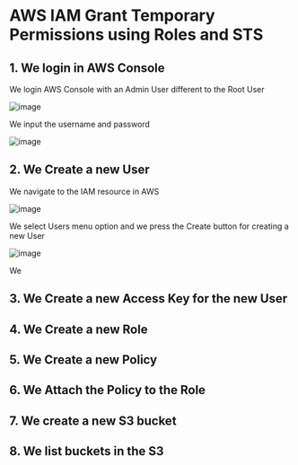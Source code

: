 # AWS IAM Grant Temporary Permissions using Roles and STS

## 1. We login in AWS Console

We login AWS Console with an Admin User different to the Root User

![image](https://github.com/user-attachments/assets/bc0b9df7-b3f3-4c0f-ac6f-96465d328659)

We input the username and password

![image](https://github.com/user-attachments/assets/5cdde26d-ff81-4359-8671-6eff30b6cac2)

## 2. We Create a new User

We navigate to the IAM resource in AWS

![image](https://github.com/user-attachments/assets/9f409800-801a-4f5e-926b-97eeb4e4cf90)

We select Users menu option and we press the Create button for creating a new User

![image](https://github.com/user-attachments/assets/ac6a2828-96b8-4a7e-98b5-577c6bf0aacc)

We 

## 3. We Create a new Access Key for the new User





## 4. We Create a new Role




## 5. We Create a new Policy





## 6. We Attach the Policy to the Role




## 7. We create a new S3 bucket



## 8. We list buckets in the S3











 
